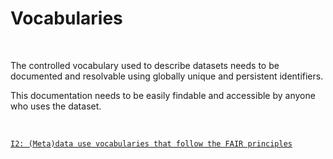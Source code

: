 # Vocabularies

</br>

The controlled vocabulary used to describe datasets needs to be documented and resolvable using globally unique and persistent identifiers. 

This documentation needs to be easily findable and accessible by anyone who uses the dataset.

</br>

 [`I2: (Meta)data use vocabularies that follow the FAIR principles`](https://www.go-fair.org/fair-principles/i2-metadata-use-vocabularies-follow-fair-principles/)
